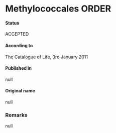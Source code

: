 Methylococcales ORDER
=======

#### Status
ACCEPTED

#### According to
The Catalogue of Life, 3rd January 2011

#### Published in
null

#### Original name
null

### Remarks
null